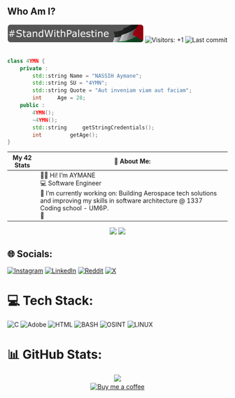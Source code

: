 ## **Who Am I?**
<!-- Badges -->
<div align="center">
	<img alt="#StandWithPalestine" src="/images/stand-with-palestine.svg">
	<img alt="Visitors: +1" src="https://komarev.com/ghpvc/?username=0x4ymn&style=flat-square&label=Visitors&base=0" />
	<img alt="Last commit" src="https://img.shields.io/github/last-commit/0x4ymn/keynox?style=flat-square" />
	<br><br>
</div>

```cpp
class 4YMN {
	private :
		std::string	Name = "NASSIH Aymane";
		std::string	SU = "4YMN";
		std::string	Quote = "Aut inveniam viam aut faciam";
		int		Age = 28;
	public :
		4YMN();
		~4YMN();
		std::string 	getStringCredentials();
		int	    	getAge();
}
```

| My 42 Stats | 💫 About Me: | 
| --- | --- |
|| 👨‍💻 Hi! I’m AYMANE <br> 💻 Software Engineer <br> 🔭 I’m currently working on: Building Aerospace tech solutions and improving my skills in software architecture @ 1337 Coding school - UM6P. <br> 🌱  

<!-- Profile Summary -->
<div align="center">
	<picture align="left">
		<source width="47%" srcset="https://streak-stats.demolab.com?user=0x4ymn&theme=react&hide_border=true&background=0D1117&fire=EB0000&ring=EB0000" media="(prefers-color-scheme: dark)" />
		<source width="47%" srcset="https://streak-stats.demolab.com?user=0x4ymn&hide_border=true" media="(prefers-color-scheme: light), (prefers-color-scheme: no-preference)" />
		<img width="47%" src="https://streak-stats.demolab.com?user=0x4ymn&hide_border=true" />
	</picture>
	<picture align="left">
		<source width="49%" srcset="https://github-readme-stats.vercel.app/api?username=0x4ymn&show_icons=true&theme=react&bg_color=0d1117&rank_icon=github&custom_title=0x4ymn's+Github+Stats&hide_border=true" media="(prefers-color-scheme: dark)" />
	    <source width="49%" srcset="https://github-readme-stats.vercel.app/api?username=0x4ymn&show_icons=true&rank_icon=github&custom_title=0x4ymn's+Github+Stats&hide_border=true" media="(prefers-color-scheme: light), (prefers-color-scheme: no-preference)" />
	    <img width="49%" src="https://github-readme-stats.vercel.app/api?username=0x4ymn&show_icons=true&rank_icon=github&custom_title=0x4ymn's+Github+Stats&hide_border=true" />
	</picture>
</div>


## 🌐 Socials:
[![Instagram](https://img.shields.io/badge/Instagram-%23E4405F.svg?logo=Instagram&logoColor=white)](https://instagram.com/0xaymn) [![LinkedIn](https://img.shields.io/badge/LinkedIn-%230077B5.svg?logo=linkedin&logoColor=white)](https://www.linkedin.com/in/aymane-nassih/) [![Reddit](https://img.shields.io/badge/Reddit-%23FF4500.svg?logo=Reddit&logoColor=white)](https://www.reddit.com/user/n7wimok/) [![X](https://img.shields.io/badge/x-%23000000.svg?logo=x&logoColor=white)](https://x.com/0xAYMANE)  

# 💻 Tech Stack:
![C](https://img.shields.io/badge/c-%2300599C.svg?style=for-the-badge&logo=c&logoColor=white) ![Adobe](https://img.shields.io/badge/Adobe-%23FF0000.svg?style=for-the-badge&logo=adobe&logoColor=white) ![HTML](https://img.shields.io/badge/HTML-%23E44D26.svg?style=for-the-badge&logo=html5&logoColor=white) ![BASH](https://img.shields.io/badge/BASH-%23121011.svg?style=for-the-badge&logo=gnubash&logoColor=white) ![OSINT](https://img.shields.io/badge/OSINT-%2300C9FF.svg?style=for-the-badge&logo=internet-explorer&logoColor=white) ![LINUX](https://img.shields.io/badge/Linux-FCC624?style=for-the-badge&logo=linux&logoColor=black)

# 📊 GitHub Stats:

<!-- Contribution Graph -->
<div align="center">
	<picture>
		<source srcset="https://github-readme-activity-graph.vercel.app/graph?username=0x4ymn&theme=react-dark&area=true&hide_border=false&hide_title=false&custom_title=0x4ymn's+Contribution+Graph&radius=16" media="(prefers-color-scheme: dark)" />
		<source srcset="https://github-readme-activity-graph.vercel.app/graph?username=0x4ymn&theme=github-compact&area=true&hide_border=false&hide_title=false&custom_title=0x4ymn's+Contribution+Graph&radius=16&color=000000" media="(prefers-color-scheme: light), (prefers-color-scheme: no-preference)" />
		<img src="https://github-readme-activity-graph.vercel.app/graph?username=0x4ymn&theme=github-compact&area=true&hide_border=false&hide_title=false&custom_title=0x4ymn's+Contribution+Graph&radius=16&color=000000"/>
	</picture>
</div>

<!-- Buy me a coffee -->
<div align="center">
	<a href="https://buymeacoffee.com/aymanenassi">
		<img alt="Buy me a coffee" src="https://img.shields.io/badge/BY_ME_-_A_COFFEE-brown?style=flat&logo=buymeacoffee" />
	</a>
</div>
